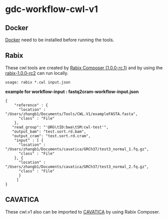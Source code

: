# gdc-workflow-cwl-v1

## Docker

[Docker](https://www.docker.com/) need to be installed before running the tools.


## Rabix

These cwl tools are created by [Rabix Composer (1.0.0-rc.1)](https://github.com/rabix/composer) and by using the [rabix-1.0.0-rc2](https://github.com/rabix/bunny/releases/download/v1.0.0-rc2/rabix-1.0.0-rc2.tar.gz) can run locally.

```
usage: rabix *.cwl input.json

```
**example for workflow-input : fastq2cram-workflow-input.json**

```
{
    "reference" : {
      "location" : "/Users/zhangb1/Documents/Tools/CWL.V1/exampleFASTA.fasta",
      "class" : "File"
    },
   "read_group": "'@RG\tID:bwa\tSM:cwl-test'",
   "output_bam": "test.sort.rd.bam",
   "output_cram": "test.sort.rd.cram",
    "input" : [ {
      "location" : "/Users/zhangb1/Documents/cavatica/GRCh37/test3_normal_1.fq.gz",
      "class" : "File"
    }, {
      "location" : "/Users/zhangb1/Documents/cavatica/GRCh37/test3_normal_2.fq.gz",
      "class" : "File"
      }
     ]
}
```


## CAVATICA

These cwl.v1  also can be imported to [CAVATICA](http://cavatica.sbgenomics.com) by using Rabix Composer.
